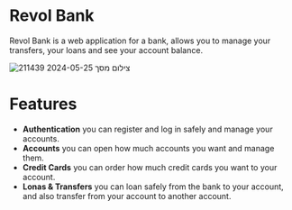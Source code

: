 <h1>Revol Bank</h1>
<p>Revol Bank is a web application for a bank, allows you to manage your transfers, your loans and see your account balance. </p>

![צילום מסך 2024-05-25 211439](https://github.com/yizak223/RevolBank/assets/139069183/f98fc86e-c082-4509-a8f6-d85e71f43014)

<h1>Features</h1>
<ul>
  <li><b>Authentication</b> you can register and log in safely and manage your accounts.</li>
  <li><b>Accounts</b> you can open how much accounts you want and manage them.</li>
  <li><b>Credit Cards</b> you can order how much credit cards you want to your account.</li>
  <li><b>Lonas & Transfers</b> you can loan safely from the bank to your account, and also transfer from your account to another account.</li>
</ul>
